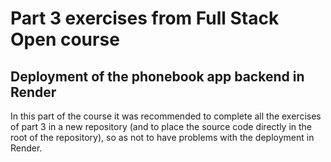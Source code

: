 # Part 3 exercises from Full Stack Open course
## Deployment of the phonebook app backend in Render 
In this part of the course it was recommended to complete all the exercises of part 3 in a new repository (and to place the source code directly in the root of the repository),
so as not to have problems with the deployment in Render.
